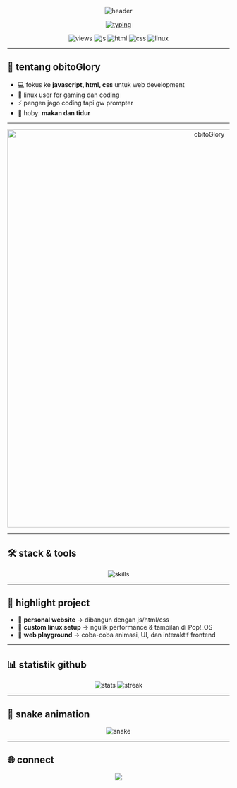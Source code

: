 <!-- 3D style header -->
<p align="center">
  <img src="https://capsule-render.vercel.app/api?type=waving&height=220&text=obitoGlory&fontAlign=50&fontAlignY=40&color=0:0f2027,50:203a43,100:2c5364&fontColor=ffffff&desc=javascript%20%7C%20html%20%7C%20css%20%7C%20linux(pop!_os)&descAlign=50&descAlignY=65" alt="header" />
</p>

<!-- typing animation -->
<p align="center">
  <a href="https://github.com/obitoGlory">
    <img src="https://readme-typing-svg.demolab.com?font=JetBrains+Mono&weight=700&size=24&pause=1200&center=true&vCenter=true&random=false&width=900&lines=halo%2C%20aku%20obitoGlory%20%E2%9C%A8;ngoprek%20javascript%20%2C%20html%2C%20dan%20css;ngulik%20linux%20pop!_os%20setiap%20hari;ngoding%20buat%20project%20web%20%F0%9F%9A%80" alt="typing" />
  </a>
</p>

<!-- quick badges -->
<p align="center">
  <img src="https://komarev.com/ghpvc/?username=obitoGlory&label=visitors&style=flat" alt="views" />
  <img src="https://img.shields.io/badge/javascript-%20-f7df1e.svg?logo=javascript&logoColor=000" alt="js" />
  <img src="https://img.shields.io/badge/html5-%20-e34f26.svg?logo=html5&logoColor=fff" alt="html" />
  <img src="https://img.shields.io/badge/css3-%20-1572b6.svg?logo=css3&logoColor=fff" alt="css" />
  <img src="https://img.shields.io/badge/linux-pop!__os-48b9c7.svg?logo=linux&logoColor=fff" alt="linux" />
</p>

---

## 👋 tentang obitoGlory
- 💻 fokus ke **javascript, html, css** untuk web development  
- 🐧 linux user for gaming dan coding  
- ⚡ pengen jago coding tapi gw prompter
- 🚀 hoby: **makan dan tidur**  

---

<p align="center">
  <img src="https://files.catbox.moe/za3vvd.gif" alt="obitoGlory" width="900" />
</p>

---

## 🛠️ stack & tools
<p align="center">
  <img src="https://skillicons.dev/icons?i=javascript,html,css,linux&perline=4" alt="skills" />
</p>

---

## 📂 highlight project
- 🔹 **personal website** → dibangun dengan js/html/css  
- 🔹 **custom linux setup** → ngulik performance & tampilan di Pop!\_OS  
- 🔹 **web playground** → coba-coba animasi, UI, dan interaktif frontend  

---

## 📊 statistik github
<p align="center">
  <img src="https://github-readme-stats.vercel.app/api?username=obitoGlory&show_icons=true&theme=tokyonight" alt="stats" />
  <img src="https://github-readme-streak-stats.herokuapp.com?user=obitoGlory&theme=tokyonight" alt="streak" />
</p>

---

## 🐍 snake animation
<p align="center">
  <img src="https://raw.githubusercontent.com/obitoGlory/obitoGlory/output/github-contribution-grid-snake.svg" alt="snake" />
</p>

---

## 🌐 connect
<p align="center">
  <a href="https://github.com/obitoGlory">
    <img src="https://img.shields.io/badge/github-obitoGlory-black?logo=github&style=for-the-badge" />
  </a>
</p>
